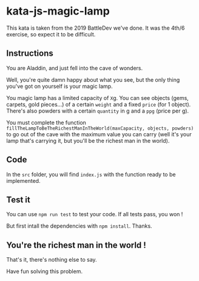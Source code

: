 # kata-js-magic-lamp

This kata is taken from the 2019 BattleDev we've done. It was the 4th/6 exercise, so expect it to be difficult.

## Instructions

You are Aladdin, and just fell into the cave of wonders.

Well, you're quite damn happy about what you see, but the only thing you've got on yourself is your magic lamp.

You magic lamp has a limited capacity of `X`g. You can see objects (gems, carpets, gold pieces...) of a certain `weight` and a fixed `price` (for 1 object). There's also powders with a certain `quantity` in g and a `ppg` (price per g).

You must complete the function `fillTheLampToBeTheRichestManInTheWorld(maxCapacity, objects, powders)` to go out of the cave with the maximum value you can carry (well it's your lamp that's carrying it, but you'll be the richest man in the world).

## Code

In the `src` folder, you will find `index.js` with the function ready to be implemented.

## Test it

You can use `npm run test` to test your code. If all tests pass, you won !

But first intall the dependencies with `npm install`. Thanks.

## You're the richest man in the world !

That's it, there's nothing else to say.

Have fun solving this problem.
